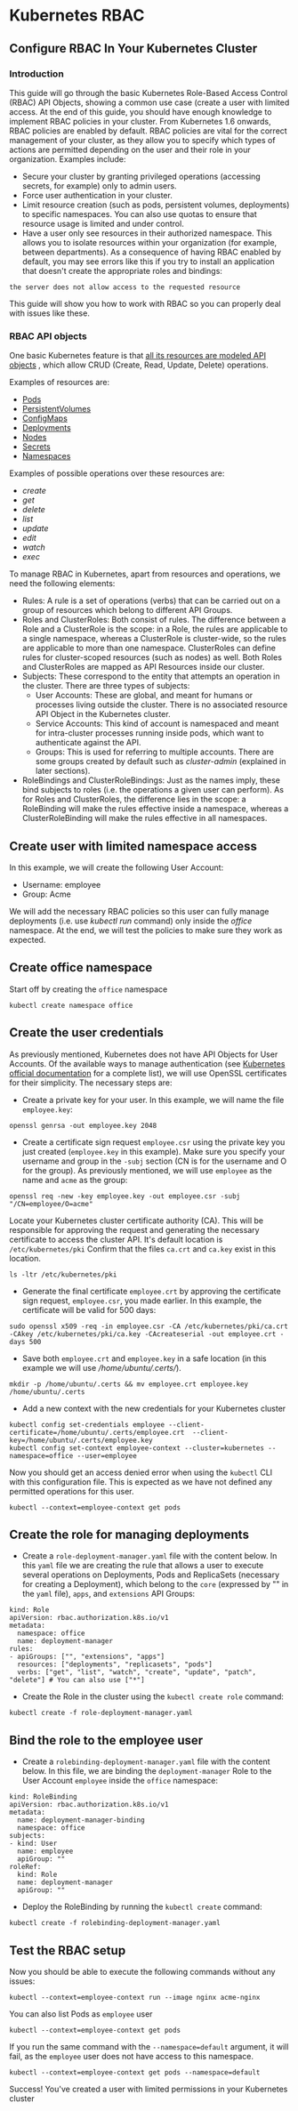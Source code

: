 # Kubernetes RBAC
## Configure RBAC In Your Kubernetes Cluster
### Introduction
This guide will go through the basic Kubernetes Role-Based Access Control (RBAC) API Objects, showing a common use case (create a user with limited access. At the end of this guide, you should have enough knowledge to implement RBAC policies in your cluster. 
From Kubernetes 1.6 onwards, RBAC policies are enabled by default. RBAC policies are vital for the correct management of your cluster, as they allow you to specify which types of actions are permitted depending on the user and their role in your organization. Examples include:
* Secure your cluster by granting privileged operations (accessing secrets, for example) only to admin users.
* Force user authentication in your cluster.
* Limit resource creation (such as pods, persistent volumes, deployments) to specific namespaces. You can also use quotas to ensure that resource usage is limited and under control.
* Have a user only see resources in their authorized namespace. This allows you to isolate resources within your organization (for example, between departments).
As a consequence of having RBAC enabled by default, you may see errors like this if you try to install an application that doesn't create the appropriate roles and bindings:
```
the server does not allow access to the requested resource
```

This guide will show you how to work with RBAC so you can properly deal with issues like these. 

### RBAC API objects
One basic Kubernetes feature is that  [all its resources are modeled API objects](https://kubernetes.io/docs/concepts/overview/working-with-objects/kubernetes-objects/) , which allow CRUD (Create, Read, Update, Delete) operations. 

Examples of resources are:
*  [Pods](https://kubernetes.io/docs/concepts/workloads/pods/pod/) 
*  [PersistentVolumes](https://kubernetes.io/docs/concepts/storage/volumes/) 
*  [ConfigMaps](https://kubernetes.io/docs/tasks/configure-pod-container/configmap/) 
*  [Deployments](https://kubernetes.io/docs/concepts/workloads/controllers/deployment/) 
*  [Nodes](https://kubernetes.io/docs/concepts/architecture/nodes/) 
*  [Secrets](https://kubernetes.io/docs/concepts/configuration/secret/) 
*  [Namespaces](https://kubernetes.io/docs/user-guide/namespaces/) 

Examples of possible operations over these resources are:
* *create*
* *get*
* *delete*
* *list*
* *update*
* *edit*
* *watch*
* *exec*

To manage RBAC in Kubernetes, apart from resources and operations, we need the following elements:
* Rules: A rule is a set of operations (verbs) that can be carried out on a group of resources which belong to different API Groups.
* Roles and ClusterRoles: Both consist of rules. The difference between a Role and a ClusterRole is the scope: in a Role, the rules are applicable to a single namespace, whereas a ClusterRole is cluster-wide, so the rules are applicable to more than one namespace. ClusterRoles can define rules for cluster-scoped resources (such as nodes) as well. Both Roles and ClusterRoles are mapped as API Resources inside our cluster.
* Subjects: These correspond to the entity that attempts an operation in the cluster. There are three types of subjects:
	* User Accounts: These are global, and meant for humans or processes living outside the cluster. There is no associated resource API Object in the Kubernetes cluster.
	* Service Accounts: This kind of account is namespaced and meant for intra-cluster processes running inside pods, which want to authenticate against the API.
	* Groups: This is used for referring to multiple accounts. There are some groups created by default such as *cluster-admin* (explained in later sections).
* RoleBindings and ClusterRoleBindings: Just as the names imply, these bind subjects to roles (i.e. the operations a given user can perform). As for Roles and ClusterRoles, the difference lies in the scope: a RoleBinding will make the rules effective inside a namespace, whereas a ClusterRoleBinding will make the rules effective in all namespaces.

## Create user with limited namespace access
In this example, we will create the following User Account:
* Username: employee
* Group: Acme

We will add the necessary RBAC policies so this user can fully manage deployments (i.e. use *kubectl run* command) only inside the *office* namespace. At the end, we will test the policies to make sure they work as expected.

## Create office namespace
Start off by creating the `office` namespace

```
kubectl create namespace office
```

## Create the user credentials
As previously mentioned, Kubernetes does not have API Objects for User Accounts. Of the available ways to manage authentication (see  [Kubernetes official documentation](https://kubernetes.io/docs/admin/authentication)  for a complete list), we will use OpenSSL certificates for their simplicity. The necessary steps are:
* Create a private key for your user. In this example, we will name the file `employee.key`:

```
openssl genrsa -out employee.key 2048
```

* Create a certificate sign request `employee.csr` using the private key you just created (`employee.key` in this example). Make sure you specify your username and group in the `-subj` section (CN is for the username and O for the group). As previously mentioned, we will use `employee` as the name and `acme` as the group:

```
openssl req -new -key employee.key -out employee.csr -subj "/CN=employee/O=acme"
```

Locate your Kubernetes cluster certificate authority (CA). This will be responsible for approving the request and generating the necessary certificate to access the cluster API. It's default location is `/etc/kubernetes/pki`
Confirm that the files `ca.crt` and `ca.key` exist in this location.

```
ls -ltr /etc/kubernetes/pki
```

* Generate the final certificate `employee.crt` by approving the certificate sign request, `employee.csr`, you made earlier. In this example, the certificate will be valid for 500 days:

```
sudo openssl x509 -req -in employee.csr -CA /etc/kubernetes/pki/ca.crt -CAkey /etc/kubernetes/pki/ca.key -CAcreateserial -out employee.crt -days 500
```

* Save both `employee.crt` and `employee.key` in a safe location (in this example we will use */home/ubuntu/.certs/*).

```
mkdir -p /home/ubuntu/.certs && mv employee.crt employee.key /home/ubuntu/.certs
```

* Add a new context with the new credentials for your Kubernetes cluster

```
kubectl config set-credentials employee --client-certificate=/home/ubuntu/.certs/employee.crt  --client-key=/home/ubuntu/.certs/employee.key
kubectl config set-context employee-context --cluster=kubernetes --namespace=office --user=employee
```

Now you should get an access denied error when using the `kubectl` CLI with this configuration file. This is expected as we have not defined any permitted operations for this user.

```
kubectl --context=employee-context get pods
```

## Create the role for managing deployments

* Create a `role-deployment-manager.yaml` file with the content below. In this `yaml` file we are creating the rule that allows a user to execute several operations on Deployments, Pods and ReplicaSets (necessary for creating a Deployment), which belong to the `core` (expressed by "" in the `yaml` file), `apps`, and `extensions` API Groups:

```
kind: Role
apiVersion: rbac.authorization.k8s.io/v1
metadata:
  namespace: office
  name: deployment-manager
rules:
- apiGroups: ["", "extensions", "apps"]
  resources: ["deployments", "replicasets", "pods"]
  verbs: ["get", "list", "watch", "create", "update", "patch", "delete"] # You can also use ["*"]
```

* Create the Role in the cluster using the `kubectl create role` command:
```
kubectl create -f role-deployment-manager.yaml
```

## Bind the role to the employee user
* Create a `rolebinding-deployment-manager.yaml` file with the content below. In this file, we are binding the `deployment-manager` Role to the User Account `employee` inside the `office` namespace:

```
kind: RoleBinding
apiVersion: rbac.authorization.k8s.io/v1
metadata:
  name: deployment-manager-binding
  namespace: office
subjects:
- kind: User
  name: employee
  apiGroup: ""
roleRef:
  kind: Role
  name: deployment-manager
  apiGroup: ""
```

* Deploy the RoleBinding by running the `kubectl create` command:

```
kubectl create -f rolebinding-deployment-manager.yaml
```

## Test the RBAC setup 
Now you should be able to execute the following commands without any issues:

```
kubectl --context=employee-context run --image nginx acme-nginx
```

You can also list Pods as `employee` user

```
kubectl --context=employee-context get pods
```

If you run the same command with the `--namespace=default` argument, it will fail, as the `employee` user does not have access to this namespace.

```
kubectl --context=employee-context get pods --namespace=default
```

Success! You've created a user with limited permissions in your Kubernetes cluster
